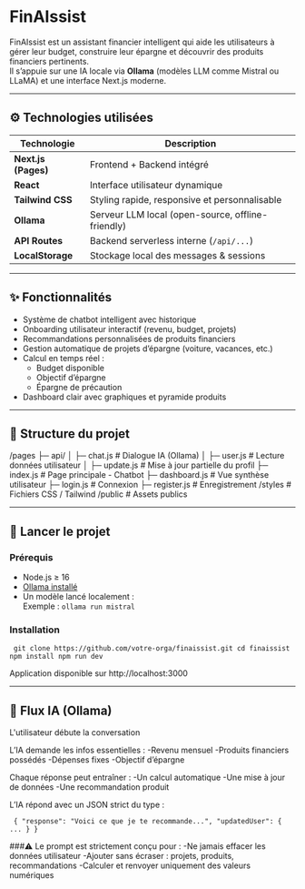 # FinAIssist

FinAIssist est un assistant financier intelligent qui aide les utilisateurs à gérer leur budget, construire leur épargne et découvrir des produits financiers pertinents.  
Il s’appuie sur une IA locale via **Ollama** (modèles LLM comme Mistral ou LLaMA) et une interface Next.js moderne.

---

## ⚙️ Technologies utilisées

| Technologie       | Description                                      |
|-------------------|--------------------------------------------------|
| **Next.js (Pages)** | Frontend + Backend intégré                     |
| **React**         | Interface utilisateur dynamique                  |
| **Tailwind CSS**  | Styling rapide, responsive et personnalisable    |
| **Ollama**        | Serveur LLM local (open-source, offline-friendly)|
| **API Routes**    | Backend serverless interne (`/api/...`)          |
| **LocalStorage**  | Stockage local des messages & sessions           |

---

## ✨ Fonctionnalités

- Système de chatbot intelligent avec historique
- Onboarding utilisateur interactif (revenu, budget, projets)
- Recommandations personnalisées de produits financiers
- Gestion automatique de projets d’épargne (voiture, vacances, etc.)
- Calcul en temps réel :
  - Budget disponible
  - Objectif d’épargne
  - Épargne de précaution
- Dashboard clair avec graphiques et pyramide produits

---

## 📂 Structure du projet
/pages
├─ api/
│ ├─ chat.js # Dialogue IA (Ollama)
│ ├─ user.js # Lecture données utilisateur
│ ├─ update.js # Mise à jour partielle du profil
├─ index.js # Page principale - Chatbot
├─ dashboard.js # Vue synthèse utilisateur
├─ login.js # Connexion
├─ register.js # Enregistrement
/styles # Fichiers CSS / Tailwind
/public # Assets publics

---

## 🚀 Lancer le projet

### Prérequis

- Node.js ≥ 16
- [Ollama installé](https://ollama.com/)
- Un modèle lancé localement :  
  Exemple : `ollama run mistral`

### Installation

`` 
git clone https://github.com/votre-orga/finaissist.git
cd finaissist
npm install
npm run dev
`` 

Application disponible sur http://localhost:3000


---

## 🔁 Flux IA (Ollama)
L'utilisateur débute la conversation

L’IA demande les infos essentielles :
-Revenu mensuel
-Produits financiers possédés
-Dépenses fixes
-Objectif d’épargne

Chaque réponse peut entraîner :
-Un calcul automatique
-Une mise à jour de données
-Une recommandation produit

L’IA répond avec un JSON strict du type :

``
{
  "response": "Voici ce que je te recommande...",
  "updatedUser": { ... }
}``


###⚠️ Le prompt est strictement conçu pour :
-Ne jamais effacer les données utilisateur
-Ajouter sans écraser : projets, produits, recommandations
-Calculer et renvoyer uniquement des valeurs numériques



